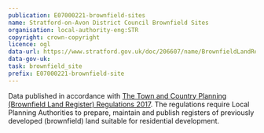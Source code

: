```yaml
---
publication: E07000221-brownfield-sites
name: Stratford-on-Avon District Council Brownfield Sites
organisation: local-authority-eng:STR
copyright: crown-copyright
licence: ogl
data-url: https://www.stratford.gov.uk/doc/206607/name/BrownfieldLandRegistercsv.csv/
data-gov-uk: 
task: brownfield_site
prefix: E07000221-brownfield-site
---
```


Data published in accordance with [The Town and Country Planning (Brownfield Land Register) Regulations 2017](http://www.legislation.gov.uk/uksi/2017/403/contents/made).
The regulations require Local Planning Authorities to prepare, maintain and publish registers of previously developed (brownfield) land suitable for residential development.

